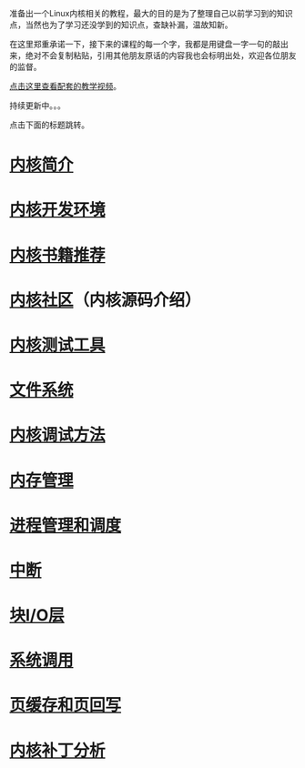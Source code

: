 准备出一个Linux内核相关的教程，最大的目的是为了整理自己以前学习到的知识点，当然也为了学习还没学到的知识点，查缺补漏，温故知新。

在这里郑重承诺一下，接下来的课程的每一个字，我都是用键盘一字一句的敲出来，绝对不会复制粘贴，引用其他朋友原话的内容我也会标明出处，欢迎各位朋友的监督。

[点击这里查看配套的教学视频](https://chenxiaosong.com/course/kernel/video.html)。

持续更新中。。。

点击下面的标题跳转。

# [内核简介](https://chenxiaosong.com/course/kernel/introduction.html)

# [内核开发环境](https://chenxiaosong.com/course/kernel/environment.html)

# [内核书籍推荐](https://chenxiaosong.com/course/kernel/book.html)

# [内核社区](https://chenxiaosong.com/course/kernel/community.html)（内核源码介绍）

# [内核测试工具](https://chenxiaosong.com/course/kernel/test.html)

# [文件系统](https://chenxiaosong.com/course/kernel/fs.html)

# [内核调试方法](https://chenxiaosong.com/course/kernel/debug.html)

# [内存管理](https://chenxiaosong.com/course/kernel/mm.html)

# [进程管理和调度](https://chenxiaosong.com/course/kernel/process.html)

# [中断](https://chenxiaosong.com/course/kernel/interrupt.html)

# [块I/O层](https://chenxiaosong.com/course/kernel/block.html)

# [系统调用](https://chenxiaosong.com/course/kernel/syscall.html)

# [页缓存和页回写](https://chenxiaosong.com/course/kernel/page-cache-writeback.html)

# [内核补丁分析](https://chenxiaosong.com/course/kernel/patch.html)

<!--
# [内核同步](https://chenxiaosong.com/course/kernel/sync.html)

# [BPF](https://chenxiaosong.com/course/kernel/bpf.html)

# [网络](https://chenxiaosong.com/course/kernel/network.html)
-->

